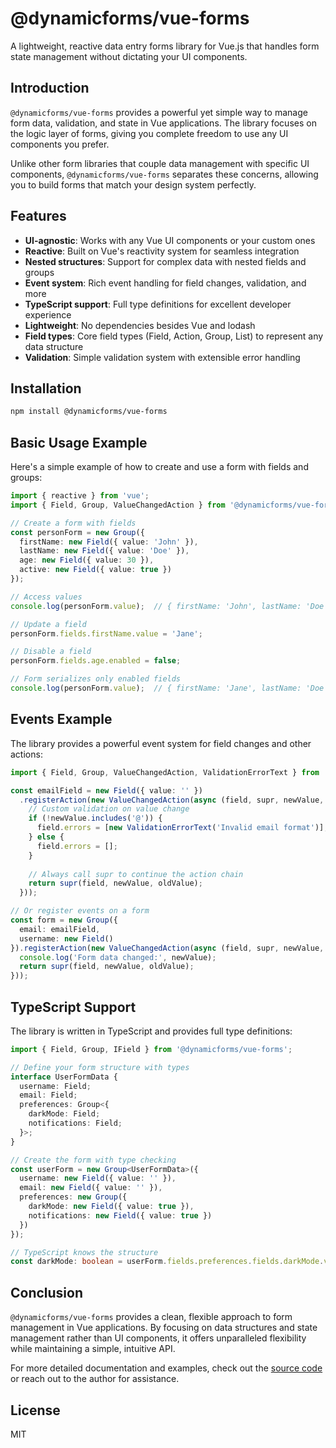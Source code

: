 # @dynamicforms/vue-forms

A lightweight, reactive data entry forms library for Vue.js that handles form state management without dictating your
UI components.

## Introduction

`@dynamicforms/vue-forms` provides a powerful yet simple way to manage form data, validation, and state in Vue 
applications. The library focuses on the logic layer of forms, giving you complete freedom to use any UI components 
you prefer.

Unlike other form libraries that couple data management with specific UI components, `@dynamicforms/vue-forms` 
separates these concerns, allowing you to build forms that match your design system perfectly.

## Features

- **UI-agnostic**: Works with any Vue UI components or your custom ones
- **Reactive**: Built on Vue's reactivity system for seamless integration
- **Nested structures**: Support for complex data with nested fields and groups
- **Event system**: Rich event handling for field changes, validation, and more
- **TypeScript support**: Full type definitions for excellent developer experience
- **Lightweight**: No dependencies besides Vue and lodash
- **Field types**: Core field types (Field, Action, Group, List) to represent any data structure
- **Validation**: Simple validation system with extensible error handling

## Installation

```bash
npm install @dynamicforms/vue-forms
```

## Basic Usage Example

Here's a simple example of how to create and use a form with fields and groups:

```typescript
import { reactive } from 'vue';
import { Field, Group, ValueChangedAction } from '@dynamicforms/vue-forms';

// Create a form with fields
const personForm = new Group({
  firstName: new Field({ value: 'John' }),
  lastName: new Field({ value: 'Doe' }),
  age: new Field({ value: 30 }),
  active: new Field({ value: true })
});

// Access values
console.log(personForm.value);  // { firstName: 'John', lastName: 'Doe', age: 30, active: true }

// Update a field
personForm.fields.firstName.value = 'Jane';

// Disable a field
personForm.fields.age.enabled = false;

// Form serializes only enabled fields
console.log(personForm.value);  // { firstName: 'Jane', lastName: 'Doe', active: true }
```

## Events Example

The library provides a powerful event system for field changes and other actions:

```typescript
import { Field, Group, ValueChangedAction, ValidationErrorText } from '@dynamicforms/vue-forms';

const emailField = new Field({ value: '' })
  .registerAction(new ValueChangedAction(async (field, supr, newValue, oldValue) => {
    // Custom validation on value change
    if (!newValue.includes('@')) {
      field.errors = [new ValidationErrorText('Invalid email format')];
    } else {
      field.errors = [];
    }
    
    // Always call supr to continue the action chain
    return supr(field, newValue, oldValue);
  }));

// Or register events on a form
const form = new Group({
  email: emailField,
  username: new Field()
}).registerAction(new ValueChangedAction(async (field, supr, newValue, oldValue) => {
  console.log('Form data changed:', newValue);
  return supr(field, newValue, oldValue);
}));
```

## TypeScript Support

The library is written in TypeScript and provides full type definitions:

```typescript
import { Field, Group, IField } from '@dynamicforms/vue-forms';

// Define your form structure with types
interface UserFormData {
  username: Field;
  email: Field;
  preferences: Group<{
    darkMode: Field;
    notifications: Field;
  }>;
}

// Create the form with type checking
const userForm = new Group<UserFormData>({
  username: new Field({ value: '' }),
  email: new Field({ value: '' }),
  preferences: new Group({
    darkMode: new Field({ value: true }),
    notifications: new Field({ value: true })
  })
});

// TypeScript knows the structure
const darkMode: boolean = userForm.fields.preferences.fields.darkMode.value;
```

## Conclusion

`@dynamicforms/vue-forms` provides a clean, flexible approach to form management in Vue applications. By focusing on 
data structures and state management rather than UI components, it offers unparalleled flexibility while maintaining 
a simple, intuitive API.

For more detailed documentation and examples, check out the [source code](https://github.com/velis74/dynamicforms-vue-forms) or reach out to the author 
for assistance.

## License

MIT
